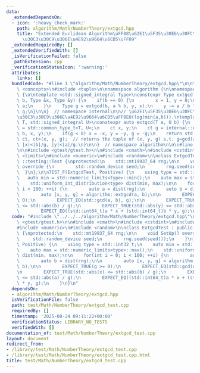 ```yaml
---
data:
  _extendedDependsOn:
  - icon: ':heavy_check_mark:'
    path: algorithm/Math/NumberTheory/extgcd.hpp
    title: "Extended Euclidean Algorithm\uFF08\u62E1\u5F35\u30E6\u30FC\u30AF\u30EA\
      \u30C3\u30C9\u306E\u4E92\u9664\u6CD5\uFF09"
  _extendedRequiredBy: []
  _extendedVerifiedWith: []
  _isVerificationFailed: false
  _pathExtension: cpp
  _verificationStatusIcon: ':warning:'
  attributes:
    links: []
  bundledCode: "#line 1 \"algorithm/Math/NumberTheory/extgcd.hpp\"\n\n\n\n#include\
    \ <concepts>\n#include <tuple>\n\nnamespace algorithm {\n\nnamespace internal\
    \ {\n\ntemplate <std::signed_integral Type>\nconstexpr Type extgcd(Type a, Type\
    \ b, Type &x, Type &y) {\n    if(b == 0) {\n        x = 1, y = 0;\n        return\
    \ a;\n    }\n    Type g = extgcd(b, a % b, y, x);\n    y -= a / b * x;\n    return\
    \ g;\n}\n\n}  // namespace internal\n\n// \u62E1\u5F35\u30E6\u30FC\u30AF\u30EA\
    \u30C3\u30C9\u306E\u4E92\u9664\u6CD5\uFF0EO(log(min(a,b))).\ntemplate <std::signed_integral\
    \ T, std::signed_integral U>\nconstexpr auto extgcd(T a, U b) {\n    using ct\
    \ = std::common_type_t<T, U>;\n    ct x, y;\n    ct g = internal::extgcd<ct>(a,\
    \ b, x, y);\n    if(g < 0) x = -x, y = -y, g = -g;\n    return std::tuple<ct,\
    \ ct, ct>(x, y, g);  // returns the tuple of (x, y, g) s.t. g=gcd(a,b), ax+by=g,\
    \ |x|<|b|/g, |y|<|a|/g.\n}\n\n}  // namespace algorithm\n\n\n#line 2 \"test/Math/NumberTheory/extgcd_test.cpp\"\
    \n\n#include <gtest/gtest.h>\n\n#include <cmath>\n#include <cstdint>\n#include\
    \ <limits>\n#include <numeric>\n#include <random>\n\nclass ExtgcdTest : public\
    \ ::testing::Test {\nprotected:\n    std::mt19937_64 rng;\n\n    void SetUp()\
    \ override {\n        std::random_device seed;\n        rng.seed(seed());\n  \
    \  }\n};\n\nTEST_F(ExtgcdTest, Positive) {\n    using type = std::int32_t;\n \
    \   auto min = std::numeric_limits<type>::min();\n    auto max = std::numeric_limits<type>::max();\n\
    \    std::uniform_int_distribution<type> dist(min, max);\n\n    for(int i = 0;\
    \ i < 100; ++i) {\n        auto a = dist(rng);\n        auto b = dist(rng);\n\n\
    \        auto [x, y, g] = algorithm::extgcd(a, b);\n\n        EXPECT_TRUE(g >=\
    \ 0);\n        EXPECT_EQ(std::gcd(a, b), g);\n\n        EXPECT_TRUE(std::abs(x)\
    \ <= std::abs(b) / g);\n        EXPECT_TRUE(std::abs(y) <= std::abs(a) / g);\n\
    \        EXPECT_EQ((std::int64_t)a * x + (std::int64_t)b * y, g);\n    }\n}\n"
  code: "#include \"../../../algorithm/Math/NumberTheory/extgcd.hpp\"\n\n#include\
    \ <gtest/gtest.h>\n\n#include <cmath>\n#include <cstdint>\n#include <limits>\n\
    #include <numeric>\n#include <random>\n\nclass ExtgcdTest : public ::testing::Test\
    \ {\nprotected:\n    std::mt19937_64 rng;\n\n    void SetUp() override {\n   \
    \     std::random_device seed;\n        rng.seed(seed());\n    }\n};\n\nTEST_F(ExtgcdTest,\
    \ Positive) {\n    using type = std::int32_t;\n    auto min = std::numeric_limits<type>::min();\n\
    \    auto max = std::numeric_limits<type>::max();\n    std::uniform_int_distribution<type>\
    \ dist(min, max);\n\n    for(int i = 0; i < 100; ++i) {\n        auto a = dist(rng);\n\
    \        auto b = dist(rng);\n\n        auto [x, y, g] = algorithm::extgcd(a,\
    \ b);\n\n        EXPECT_TRUE(g >= 0);\n        EXPECT_EQ(std::gcd(a, b), g);\n\
    \n        EXPECT_TRUE(std::abs(x) <= std::abs(b) / g);\n        EXPECT_TRUE(std::abs(y)\
    \ <= std::abs(a) / g);\n        EXPECT_EQ((std::int64_t)a * x + (std::int64_t)b\
    \ * y, g);\n    }\n}\n"
  dependsOn:
  - algorithm/Math/NumberTheory/extgcd.hpp
  isVerificationFile: false
  path: test/Math/NumberTheory/extgcd_test.cpp
  requiredBy: []
  timestamp: '2025-08-24 09:11:22+00:00'
  verificationStatus: LIBRARY_NO_TESTS
  verifiedWith: []
documentation_of: test/Math/NumberTheory/extgcd_test.cpp
layout: document
redirect_from:
- /library/test/Math/NumberTheory/extgcd_test.cpp
- /library/test/Math/NumberTheory/extgcd_test.cpp.html
title: test/Math/NumberTheory/extgcd_test.cpp
---
```

